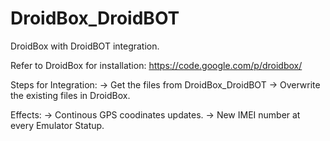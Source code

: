 # DroidBox_DroidBOT
DroidBox with DroidBOT integration.

Refer to DroidBox for installation: https://code.google.com/p/droidbox/

Steps for Integration:
-> Get the files from DroidBox_DroidBOT
-> Overwrite the existing files in DroidBox.

Effects:
-> Continous GPS coodinates updates.
-> New IMEI number at every Emulator Statup.